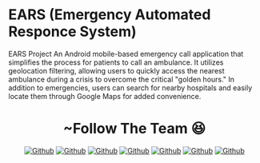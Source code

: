 # EARS  (Emergency Automated Responce System)
EARS Project 
An Android mobile-based emergency call application that simplifies the process for patients to call an ambulance. It utilizes geolocation filtering, allowing users to quickly access the nearest ambulance during a crisis to overcome the critical "golden hours."
In addition to emergencies, users can search for nearby hospitals and easily locate them through Google Maps for added convenience.


<div align="center">
<h1>~Follow The Team 😆</h1>
<a href="[https://github.com/ar-kun/ar-kun](https://github.com/ar-kun/ar-kun)"><img alt="Github" src="https://img.shields.io/twitter/url?label=Adam%20Mail&logo=github&logoColor=blue&style=social&url=https%3A%2F%2Fsaweria.co%2Farkun12"></a>
<a href="[https://github.com/ar-kun/ar-kun](https://github.com/ar-kun/ar-kun)"><img alt="Github" src="https://img.shields.io/twitter/url?label=Adam%20Ramdan&logo=github&logoColor=blue&style=social&url=https%3A%2F%2Fsaweria.co%2Farkun12"></a>
<a href="[https://github.com/ar-kun/ar-kun](https://github.com/ar-kun/ar-kun)"><img alt="Github" src="https://img.shields.io/twitter/url?label=Halida%20Meiza&logo=github&logoColor=blue&style=social&url=https%3A%2F%2Fsaweria.co%2Farkun12"></a>
<a href="[https://github.com/ar-kun/ar-kun](https://github.com/ar-kun/ar-kun)"><img alt="Github" src="https://img.shields.io/twitter/url?label=Raihanna%20Ilfa%20W&logo=github&logoColor=blue&style=social&url=https%3A%2F%2Fsaweria.co%2Farkun12"></a>
<a href="[https://github.com/ar-kun/ar-kun](https://github.com/ar-kun/ar-kun)"><img alt="Github" src="https://img.shields.io/twitter/url?label=Pande%20Komang&logo=github&logoColor=blue&style=social&url=https%3A%2F%2Fsaweria.co%2Farkun12"></a>
<a href="[https://github.com/ar-kun/ar-kun](https://github.com/ar-kun/ar-kun)"><img alt="Github" src="https://img.shields.io/twitter/url?label=Syifa%20Alya&logo=github&logoColor=blue&style=social&url=https%3A%2F%2Fsaweria.co%2Farkun12"></a>
<a href="[https://github.com/ar-kun/ar-kun](https://github.com/ar-kun/ar-kun)"><img alt="Github" src="https://img.shields.io/twitter/url?label=Jonathan%20Adrian&logo=github&logoColor=blue&style=social&url=https%3A%2F%2Fsaweria.co%2Farkun12"></a>
</div>
